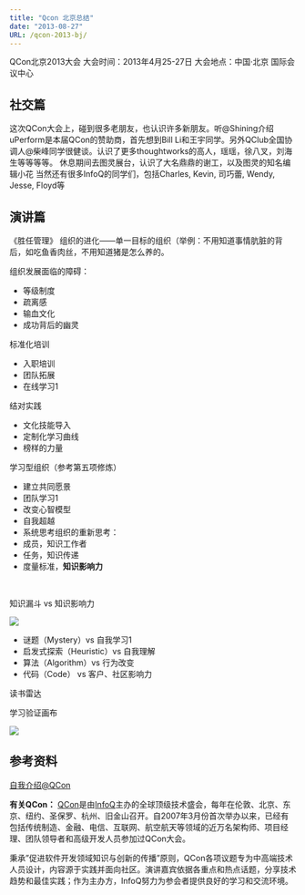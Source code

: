 ```yaml
---
title: "Qcon 北京总结"
date: "2013-08-27"
URL: /qcon-2013-bj/
---
```


QCon北京2013大会 大会时间：2013年4月25-27日 大会地点：中国·北京 国际会议中心

## 社交篇

这次QCon大会上，碰到很多老朋友，也认识许多新朋友。听@Shining介绍uPerform是本届QCon的赞助商，首先想到Bill Li和王宇同学。另外QClub全国协调人@柴峰同学很健谈。认识了更多thoughtworks的高人，瑶瑶，徐八叉，刘海生等等等等。 休息期间去图灵展台，认识了大名鼎鼎的谢工，以及图灵的知名编辑小花 当然还有很多InfoQ的同学们，包括Charles, Kevin, 司巧蕾, Wendy, Jesse, Floyd等

## 演讲篇

《胜任管理》 组织的进化——单一目标的组织（举例：不用知道事情肮脏的背后，如吃鱼香肉丝，不用知道猪是怎么养的。

组织发展面临的障碍：

- 等级制度
- 疏离感
- 输血文化
- 成功背后的幽灵

标准化培训

- 入职培训
- 团队拓展
- 在线学习1

结对实践

- 文化技能导入
- 定制化学习曲线
- 榜样的力量

学习型组织（参考第五项修炼）

- 建立共同愿景
- 团队学习1
- 改变心智模型
- 自我超越
- 系统思考组织的重新思考：
- 成员，知识工作者
- 任务，知识传递
- 度量标准，**知识影响力**

 

知识漏斗 vs 知识影响力

![](http://bobjiang.github.io/images/knowledge_impact.jpg)

- 谜题（Mystery）vs 自我学习1
- 启发式探索（Heuristic）vs 自我理解
- 算法（Algorithm）vs 行为改变
- 代码（Code） vs 客户、社区影响力

读书雷达

学习验证画布

![](http://bobjiang.github.io/images/learning_canvas.jpg)

## 参考资料

[自我介绍@QCon](http://www.qconbeijing.com/speaker.php?id=206)

**有关QCon：** [QCon](http://www.qconbeijing.com/)是由[InfoQ](http://www.infoq.com/cn/)主办的全球顶级技术盛会，每年在伦敦、北京、东京、纽约、圣保罗、杭州、旧金山召开。自2007年3月份首次举办以来，已经有包括传统制造、金融、电信、互联网、航空航天等领域的近万名架构师、项目经理、团队领导者和高级开发人员参加过QCon大会。

秉承”促进软件开发领域知识与创新的传播”原则，QCon各项议题专为中高端技术人员设计，内容源于实践并面向社区。演讲嘉宾依据各重点和热点话题，分享技术趋势和最佳实践；作为主办方，InfoQ努力为参会者提供良好的学习和交流环境。
